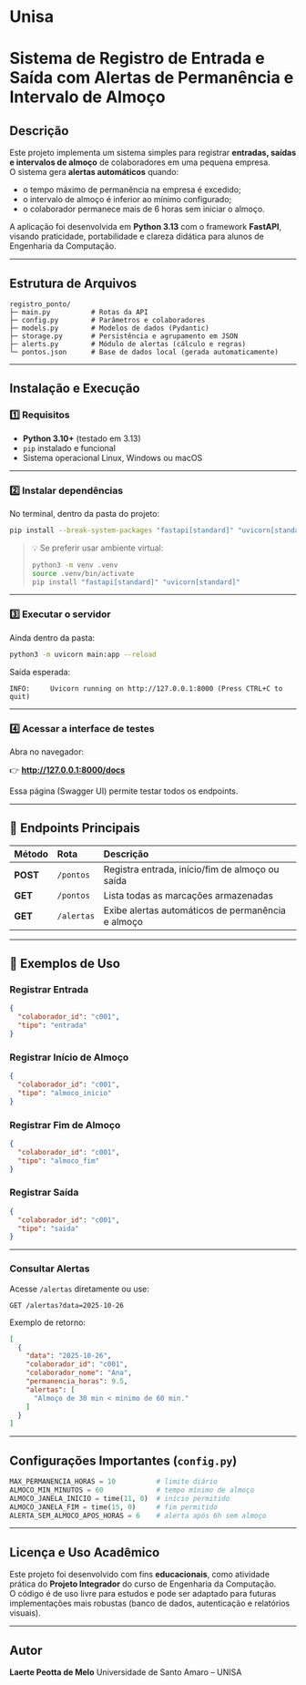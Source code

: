 # Unisa
# Sistema de Registro de Entrada e Saída com Alertas de Permanência e Intervalo de Almoço

## Descrição
Este projeto implementa um sistema simples para registrar **entradas, saídas e intervalos de almoço** de colaboradores em uma pequena empresa.  
O sistema gera **alertas automáticos** quando:
- o tempo máximo de permanência na empresa é excedido;
- o intervalo de almoço é inferior ao mínimo configurado;
- o colaborador permanece mais de 6 horas sem iniciar o almoço.

A aplicação foi desenvolvida em **Python 3.13** com o framework **FastAPI**, visando praticidade, portabilidade e clareza didática para alunos de Engenharia da Computação.

---

## Estrutura de Arquivos

```
registro_ponto/
├─ main.py          # Rotas da API
├─ config.py        # Parâmetros e colaboradores
├─ models.py        # Modelos de dados (Pydantic)
├─ storage.py       # Persistência e agrupamento em JSON
├─ alerts.py        # Módulo de alertas (cálculo e regras)
└─ pontos.json      # Base de dados local (gerada automaticamente)
```

---

## Instalação e Execução

### 1️⃣ Requisitos
- **Python 3.10+** (testado em 3.13)
- `pip` instalado e funcional
- Sistema operacional Linux, Windows ou macOS

---

### 2️⃣ Instalar dependências

No terminal, dentro da pasta do projeto:

```bash
pip install --break-system-packages "fastapi[standard]" "uvicorn[standard]"
```

> 💡 Se preferir usar ambiente virtual:
> ```bash
> python3 -m venv .venv
> source .venv/bin/activate
> pip install "fastapi[standard]" "uvicorn[standard]"
> ```

---

### 3️⃣ Executar o servidor

Ainda dentro da pasta:

```bash
python3 -m uvicorn main:app --reload
```

Saída esperada:

```
INFO:     Uvicorn running on http://127.0.0.1:8000 (Press CTRL+C to quit)
```

---

### 4️⃣ Acessar a interface de testes

Abra no navegador:

👉 **http://127.0.0.1:8000/docs**

Essa página (Swagger UI) permite testar todos os endpoints.

---

## 🧠 Endpoints Principais

| Método | Rota | Descrição |
|:-------|:------|:-----------|
| **POST** | `/pontos` | Registra entrada, início/fim de almoço ou saída |
| **GET** | `/pontos` | Lista todas as marcações armazenadas |
| **GET** | `/alertas` | Exibe alertas automáticos de permanência e almoço |

---

## 🧪 Exemplos de Uso

### Registrar Entrada
```json
{
  "colaborador_id": "c001",
  "tipo": "entrada"
}
```

### Registrar Início de Almoço
```json
{
  "colaborador_id": "c001",
  "tipo": "almoco_inicio"
}
```

### Registrar Fim de Almoço
```json
{
  "colaborador_id": "c001",
  "tipo": "almoco_fim"
}
```

### Registrar Saída
```json
{
  "colaborador_id": "c001",
  "tipo": "saida"
}
```

---

### Consultar Alertas
Acesse `/alertas` diretamente ou use:
```
GET /alertas?data=2025-10-26
```

Exemplo de retorno:
```json
[
  {
    "data": "2025-10-26",
    "colaborador_id": "c001",
    "colaborador_nome": "Ana",
    "permanencia_horas": 9.5,
    "alertas": [
      "Almoço de 30 min < mínimo de 60 min."
    ]
  }
]
```

---

## Configurações Importantes (`config.py`)

```python
MAX_PERMANENCIA_HORAS = 10          # limite diário
ALMOCO_MIN_MINUTOS = 60             # tempo mínimo de almoço
ALMOCO_JANELA_INICIO = time(11, 0)  # início permitido
ALMOCO_JANELA_FIM = time(15, 0)     # fim permitido
ALERTA_SEM_ALMOCO_APOS_HORAS = 6    # alerta após 6h sem almoço
```

---

## Licença e Uso Acadêmico
Este projeto foi desenvolvido com fins **educacionais**, como atividade prática do **Projeto Integrador** do curso de Engenharia da Computação.  
O código é de uso livre para estudos e pode ser adaptado para futuras implementações mais robustas (banco de dados, autenticação e relatórios visuais).

---

## Autor
**Laerte Peotta de Melo**
Universidade de Santo Amaro – UNISA
